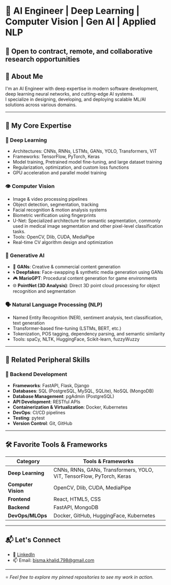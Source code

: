 # 🤖 AI Engineer | Deep Learning | Computer Vision | Gen AI | Applied NLP
📍 Open to contract, remote, and collaborative research opportunities
---

## 👋 About Me

I'm an AI Engineer with deep expertise in modern software development, deep learning neural networks, and cutting-edge AI systems.  
I specialize in designing, developing, and deploying scalable ML/AI solutions across various domains.

---

## 🚀 My Core Expertise

### 🧠 Deep Learning
- Architectures: CNNs, RNNs, LSTMs, GANs, YOLO, Transformers, ViT
- Frameworks: TensorFlow, PyTorch, Keras
- Model training, Pretrained model fine-tuning, and large dataset training
- Regularization, optimization, and custom loss functions
- GPU acceleration and parallel model training

### 👁️ Computer Vision
- Image & video processing pipelines
- Object detection, segmentation, tracking
- Facial recognition & motion analysis systems
- Biometric verification using fingerprints
- U-Net: Specialized architecture for semantic segmentation, commonly used in medical image segmentation and other pixel-level classification tasks. 
- Tools: OpenCV, Dlib, CUDA, MediaPipe
- Real-time CV algorithm design and optimization

### 🧬 Generative AI
- 🎨 **GANs**: Creative & commercial content generation  
- 🌀 **Deepfakes**: Face-swapping & synthetic media generation using GANs  
- 🎮 **MarioGPT**: Procedural content generation for game environments
- 🌐 **PointNet (3D Analysis)**: Direct 3D point cloud processing for object recognition and segmentation

### 🗣️ Natural Language Processing (NLP)
- Named Entity Recognition (NER), sentiment analysis, text classification, text generation
- Transformer-based fine-tuning (LSTMs, BERT, etc.)  
- Tokenization, POS tagging, dependency parsing, and semantic similarity  
- Tools: spaCy, NLTK, HuggingFace, Scikit-learn, fuzzyWuzzy 

---

## 🧰 Related Peripheral Skills

### 🧪 Backend Development
- **Frameworks**: FastAPI, Flask, Django
- **Databases**: SQL (PostgreSQL, MySQL, SQLite), NoSQL (MongoDB)
- **Database Management**: pgAdmin (PostgreSQL)
-  **API Development**: RESTful APIs
- **Containerization & Virtualization**: Docker, Kubernetes
- **DevOps**: CI/CD pipelines 
- **Testing**: pytest
- **Version Control**: Git, GitHub

---

## 🛠️ Favorite Tools & Frameworks

| **Category** | **Tools & Frameworks** |
|--------------|--------------------------|
| **Deep Learning** | CNNs, RNNs, GANs, Transformers, YOLO, ViT, TensorFlow, PyTorch, Keras |
| **Computer Vision** | OpenCV, Dlib, CUDA, MediaPipe |
| **Frontend** | React, HTML5, CSS |
| **Backend** | FastAPI, MongoDB |
| **DevOps/MLOps** | Docker, GitHub, HuggingFace, Kubernetes |

---

## 📬 Let's Connect

- 💼 [LinkedIn](https://www.linkedin.com/in/bisma-khalid-0a2255199/)
- 📫 Email: bisma.khalid.798@gmail.com

---

⭐ *Feel free to explore my pinned repositories to see my work in action.*
